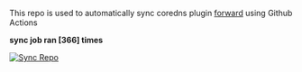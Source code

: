 This repo is used to automatically sync coredns plugin [forward](https://github.com/QZLin/forward) using Github Actions

**sync job ran [366] times**

[![Sync Repo](https://github.com/QZLin/coredns-extract/actions/workflows/sync.yaml/badge.svg)](https://github.com/QZLin/coredns-extract/actions/workflows/sync.yaml)
